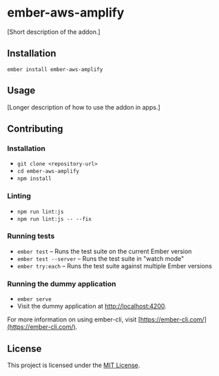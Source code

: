 ember-aws-amplify
==============================================================================

[Short description of the addon.]

Installation
------------------------------------------------------------------------------

```
ember install ember-aws-amplify
```


Usage
------------------------------------------------------------------------------

[Longer description of how to use the addon in apps.]


Contributing
------------------------------------------------------------------------------

### Installation

* `git clone <repository-url>`
* `cd ember-aws-amplify`
* `npm install`

### Linting

* `npm run lint:js`
* `npm run lint:js -- --fix`

### Running tests

* `ember test` – Runs the test suite on the current Ember version
* `ember test --server` – Runs the test suite in "watch mode"
* `ember try:each` – Runs the test suite against multiple Ember versions

### Running the dummy application

* `ember serve`
* Visit the dummy application at [http://localhost:4200](http://localhost:4200).

For more information on using ember-cli, visit [https://ember-cli.com/](https://ember-cli.com/).

License
------------------------------------------------------------------------------

This project is licensed under the [MIT License](LICENSE.md).
